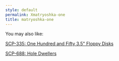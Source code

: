 ```yaml
---
style: default
permalink: Xmatryoshka-one
title: matryoshka-one
---
```

You may also like:

[SCP-335: One Hundred and Fifty 3.5" Floppy Disks](http://scp-wiki.net/scp-335)

[SCP-688: Hole Dwellers](http://scp-wiki.net/scp-688)
